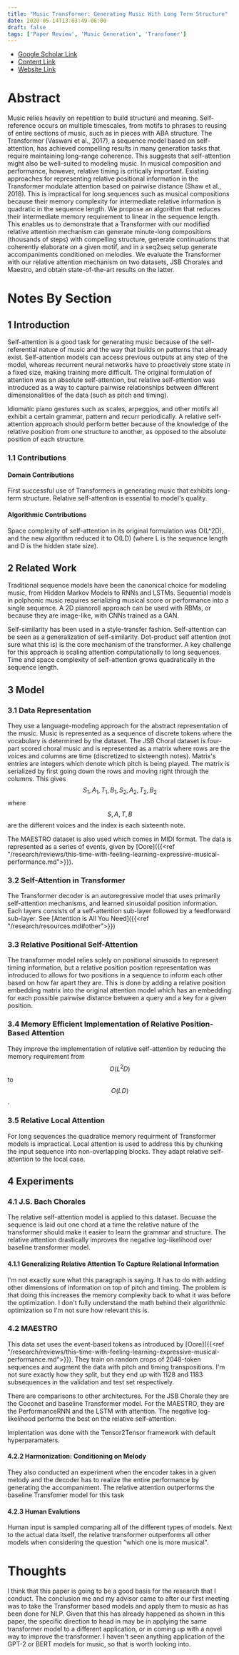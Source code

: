```yaml
---
title: "Music Transformer: Generating Music With Long Term Structure"
date: 2020-05-14T13:03:49-06:00
draft: false
tags: ['Paper Review', 'Music Generation', 'Transfomer']
---
```

* [Google Scholar Link](https://scholar.google.com/scholar?hl=en&as_sdt=0%2C45&q=Music+transformer%3A+Generating+music+with+long-term+structure&btnG=)
* [Content Link](https://openreview.net/pdf?id=rJe4ShAcF7)
* [Website Link](https://magenta.tensorflow.org/music-transformer)

# Abstract
Music relies heavily on repetition to build structure and meaning. Self-reference
occurs on multiple timescales, from motifs to phrases to reusing of entire sections
of music, such as in pieces with ABA structure. The Transformer (Vaswani
et al., 2017), a sequence model based on self-attention, has achieved compelling
results in many generation tasks that require maintaining long-range coherence.
This suggests that self-attention might also be well-suited to modeling music.
In musical composition and performance, however, relative timing is critically
important. Existing approaches for representing relative positional information
in the Transformer modulate attention based on pairwise distance (Shaw et al.,
2018). This is impractical for long sequences such as musical compositions because
their memory complexity for intermediate relative information is quadratic in the
sequence length. We propose an algorithm that reduces their intermediate memory
requirement to linear in the sequence length. This enables us to demonstrate
that a Transformer with our modified relative attention mechanism can generate
minute-long compositions (thousands of steps) with compelling structure, generate
continuations that coherently elaborate on a given motif, and in a seq2seq setup
generate accompaniments conditioned on melodies. We evaluate the Transformer
with our relative attention mechanism on two datasets, JSB Chorales and Maestro,
and obtain state-of-the-art results on the latter.

# Notes By Section

## 1 Introduction
Self-attention is a good task for generating music because of the self-referential nature of music and the way that builds on patterns that already exist. Self-attention models can access previous outputs at any step of the model, whereas recurrent neural networks have to proactively store state in a fixed size, making training more difficult. The original formulation of attention was an absolute self-attention, but relative self-attention was introduced as a way to capture pairwise relationships between different dimensionalities of the data (such as pitch and timing).  

Idiomatic piano gestures such as scales, arpeggios, and other motifs all exhibit a certain grammar, pattern and recurr periodically. A relative self-attention approach should perform better because of the knowledge of the relative position from one structure to another, as opposed to the absolute position of each structure. 

### 1.1 Contributions
#### Domain Contributions
First successful use of Transformers in generating music that exhibits long-term structure. Relative self-attention is essential to model's quality. 

#### Algorithmic Contributions
Space complexity of self-attention in its original formulation was O(L^2D), and the new algorithm reduced it to O(LD) (where L is the sequence length and D is the hidden state size). 

## 2 Related Work
Traditional sequence models have been the canonical choice for modeling music, from Hidden Markov Models to RNNs and LSTMs. Sequential models in polphonic music requires serializing musical score or performance into a single sequence. A 2D pianoroll approach can be used with RBMs, or because they are image-like, with CNNs trained as a GAN.  

Self-similarity has been used in a style-transfer fashion. Self-attention can be seen as a generalization of self-similarity. Dot-product self attention (not sure what this is) is the core mechanism of the transformer. A key challenge for this approach is scaling attention computationally to long sequences. Time and space complexity of self-attention grows quadratically in the sequence length. 

## 3 Model 
### 3.1 Data Representation
They use a language-modeling approach for the abstract representation of the music. Music is represented as a sequence of discrete tokens where the vocabulary is determined by the dataset. The JSB Choral dataset is four-part scored choral music and is represented as a matrix where rows are the voices and columns are time (discretized to sixteength notes). Matrix's entries are integers which denote which pitch is being played. The matrix is serialized by first going down the rows and moving right through the columns. This gives $$S_1,A_1,T_1,B_1,S_2,A_2,T_2,B_2$$ where $$S,A,T,B$$ are the different voices and the index is each sixteenth note.  

The MAESTRO dataset is also used which comes in MIDI format. The data is represented as a series of events, given by [Oore]({{<ref "/research/reviews/this-time-with-feeling-learning-expressive-musical-performance.md">}}). 

### 3.2 Self-Attention in Transformer
The Transformer decoder is an autoregressive model that uses primarily self-attention mechanisms, and learned sinusoidal position information. Each layers consists of a self-attention sub-layer followed by a feedforward sub-layer. See [Attention is All You Need]({{<ref "/research/resources.md#other">}})

### 3.3 Relative Positional Self-Attention
The transformer model relies solely on positional sinusoids to represent timing information, but a relative position position representation was introduced to allows for two positions in a sequence to inform each other based on how far apart they are. This is done by adding a relative position embedding matrix into the original attention model which has an embedding for each possible pairwise distance between a query and a key for a given position. 

### 3.4 Memory Efficient Implementation of Relative Position-Based Attention
They improve the implementation of relative self-attention by reducing the memory requirement from $$O(L^2 D)$$ to $$ O(LD)$$. 

### 3.5 Relative Local Attention
For long sequences the quadratice memory requirment of Transformer models is impractical. Local attention is used to address this by chunking the input sequence into non-overlapping blocks. They adapt relative self-attention to the local case. 

## 4 Experiments
### 4.1 J.S. Bach Chorales
The relative self-attention model is applied to this dataset. Becuase the sequence is laid out one chord at a time the relative nature of the transformer should make it easier to learn the grammar and structure. The relative attention drastically improves the negative log-likelihood over baseline transformer model. 

#### 4.1.1 Generalizing Relative Attention To Capture Relational Information
I'm not exactly sure what this paragraph is saying. It has to do with adding other dimensions of information on top of pitch and timing. The problem is that doing this increases the memory complexity back to what it was before the optimization. I don't fully understand the math behind their algorithmic optimization so I'm not sure how relevant this is. 

### 4.2 MAESTRO
This data set uses the event-based tokens as introduced by [Oore]({{<ref "/research/reviews/this-time-with-feeling-learning-expressive-musical-performance.md">}}). They train on random crops of 2048-token sequences and augment the data with pitch and timing transpositions. I'm not sure exactly how they split, but they end up with 1128 and 1183 subsequences in the validation and test set respectively.  

There are comparisons to other architectures. For the JSB Chorale they are the Coconet and baseline Transformer model. For the MAESTRO, they are the PerformanceRNN and the LSTM with attention. The negative log-likelihood performs the best on the relative self-attention.  

Implentation was done with the Tensor2Tensor framework with default hyperparamaters. 

#### 4.2.2 Harmonization: Conditioning on Melody 
They also conducted an experiment when the encoder takes in a given melody and the decoder has to realize the entire performance by generating the accompaniment. The relative attention outperforms the baseline Transfomer model for this task 

#### 4.2.3 Human Evalutions
Human input is sampled comparing all of the different types of models. Next to the actual data itself, the relative transformer outperforms all other models when considering the question "which one is more musical". 

# Thoughts
I think that this paper is going to be a good basis for the research that I conduct. The conclusion me and my advisor came to after our first meeting was to take the Transformer based models and apply them to music as has been done for NLP. Given that this has already happened as shown in this paper, the specific direction to head in may be in applying the same transformer model to a different application, or in coming up with a novel way to improve the transformer. I haven't seen anything application of the GPT-2 or BERT models for music, so that is worth looking into. 




